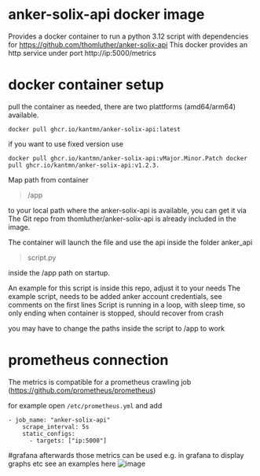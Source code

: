 # anker-solix-api docker image
Provides a docker container to run a python 3.12 script with dependencies for https://github.com/thomluther/anker-solix-api
This docker provides an http service under port http://ip:5000/metrics


# docker container setup
pull the container as needed, there are two plattforms (amd64/arm64) available.

``
docker pull ghcr.io/kantmn/anker-solix-api:latest
``

if you want to use fixed version use
 
``
docker pull ghcr.io/kantmn/anker-solix-api:vMajor.Minor.Patch
docker pull ghcr.io/kantmn/anker-solix-api:v1.2.3.
``

Map path from container 
> /app

to your local path where the anker-solix-api is available, you can get it via
The Git repo from thomluther/anker-solix-api is already included in the image.

The container will launch the file and use the api inside the folder anker_api
> script.py

inside the /app path on startup.

An example for this script is inside this repo, adjust it to your needs
The example script, needs to be added anker account credentials, see comments on the first lines
Script is running in a loop, with sleep time, so only ending when container is stopped, should recover from crash

you may have to change the paths inside the script to /app to work

# prometheus connection
The metrics is compatible for a prometheus crawling job (https://github.com/prometheus/prometheus)

for example open
`
/etc/prometheus.yml
`
and add
````
- job_name: "anker-solix-api"
    scrape_interval: 5s
    static_configs:
      - targets: ["ip:5000"]
````

#grafana
afterwards those metrics can be used e.g. in grafana to display graphs etc
see an examples here
![image](https://github.com/user-attachments/assets/87830c99-2b4a-42ce-aa7c-017fdc85151f)
